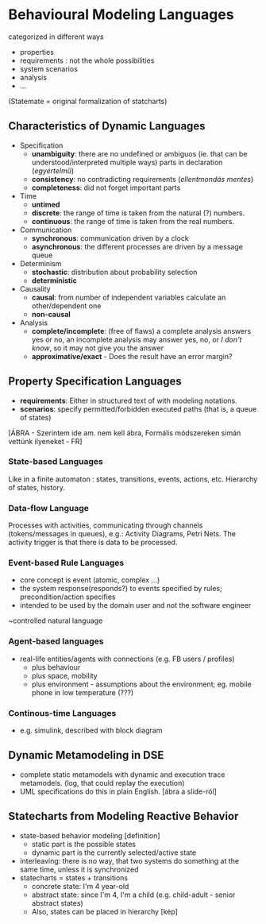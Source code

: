 # Behavioural Modeling Languages
categorized in different ways

 - properties
 - requirements : not the whole possibilities
 - system scenarios
 - analysis
 - …

(Statemate = original formalization of statcharts)

## Characteristics of Dynamic Languages
 - Specification
	 - **unambiguity**: there are no undefined or ambiguos (ie. that can be understood/interpreted multiple ways) parts in declaration
	 (*egyértelmű*)
	 - **consistency**: no contradicting requirements
	 (*ellentmondás mentes*)  
	 - **completeness**: did not forget important parts
 - Time
	 - **untimed**
	 - **discrete**: the range of time is taken from the natural (?) numbers.
	 - **continuous**: the range of time is taken from the real numbers.
 - Communication
	 - **synchronous**: communication driven by a clock
	 - **asynchronous**: the different processes are driven by a message queue
 - Determinism
	 - **stochastic**: distribution about probability selection  
	 - **deterministic**
 - Causality
	 - **causal**: from number of independent variables calculate an other/dependent one
	 - **non-causal**
 - Analysis
	 - **complete/incomplete**: (free of flaws) a complete analysis answers yes or no, an incomplete analysis may answer yes, no, or *I don't know*, so it may not give you the answer
	 - **approximative/exact** - Does the result have an error margin?

## Property Specification Languages

 - **requirements**: Either in structured text of with modeling notations.
 - **scenarios**: specify permitted/forbidden executed paths (that is, a queue of states)

[ÁBRA - Szerintem ide am. nem kell ábra, Formális módszereken simán vettünk ilyeneket - FR]  

### State-based Languages  

 Like in a finite automaton : states, transitions, events, actions, etc.
  Hierarchy of states, history.

### Data-flow Language

 Processes with activities, communicating through channels (tokens/messages in queues), e.g.: Activity Diagrams, Petri Nets. The activity trigger is that there is data to be processed.

### Event-based Rule Languages
 - core concept is event (atomic, complex …)
 - the system response(responds?) to events specified by rules; precondition/action specifies
 - intended to be used by the domain user and not the software engineer

~controlled natural language

### Agent-based languages
 - real-life entities/agents with connections (e.g. FB users / profiles)
	 - plus behaviour
	 - plus space, mobility
	 - plus environment - assumptions about the environment; eg. mobile phone in low temperature (???)

### Continous-time Languages
 - e.g. simulink, described with block diagram

## Dynamic Metamodeling in DSE
 - complete static metamodels with dynamic and execution trace metamodels. (log, that could replay the execution)
 - UML specifications do this in plain English.  [ábra a slide-ról]

## Statecharts from Modeling Reactive Behavior
 - state-based behavior modeling [definition]
	 - static part is the possible states
	 - dynamic part is the currently selected/active state
 - interleaving: there is no way, that two systems do something at the same time, unless it is synchronized
 - statecharts = states + transitions
	 - concrete state: I'm 4 year-old  
	 - abstract state: since I'm 4, I'm a child (e.g. child-adult - senior abstract states)
	 - Also, states can be placed in hierarchy
[kép]
